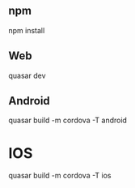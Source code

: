 ## npm

npm install

## Web

quasar dev

## Android

quasar build -m cordova -T android

# IOS

quasar build -m cordova -T ios
